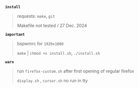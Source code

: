 **`install`**
> requests: `make`, `git`
>
> Makefile not tested / 27 Dec. 2024

**`important`**
> bspwmrc for `1920x1080`
> 
> `make` | `chmod +x install.sh`, `./install.sh`

**`warn`**
> run `firefox-custom.sh` after first opening of regular firefox
> 
> `display.sh` , `cursor.sh` no run in tty
